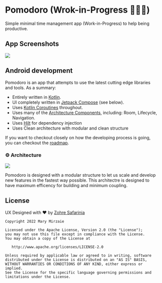 # Pomodoro (Wrok-in-Progress 👩‍💻🔧️)
Simple minimal time management app (Work-in-Progress)  to help being productive.

## App Screenshots

<img src="https://raw.githubusercontent.com/marymirzaie/Pomodoro/main/asset/screenshot_pomodoro.png"/></br>

## Android development 

Pomodoro is an app that attempts to use the latest cutting edge libraries and tools. As a summary:

 * Entirely written in [Kotlin](https://kotlinlang.org/).
 * UI completely written in [Jetpack Compose](https://developer.android.com/jetpack/compose) (see below).
 * Uses [Kotlin Coroutines](https://kotlinlang.org/docs/reference/coroutines/coroutines-guide.html) throughout.
 * Uses many of the [Architecture Components](https://developer.android.com/topic/libraries/architecture/), including: Room, Lifecycle, Navigation.
 * Uses [Hilt](https://dagger.dev/hilt/) for dependency injection
 * Uses Clean architecture with modular and clean structure

If you want to checkout closely on how the developing process is going, you can checkout the [roadmap](https://www.notion.so/05c3cecf44724375a13f805923fdbef9?v=d4125cd9305b4b37b8edc4a2ccfb7ace).

### ⚙️ Architecture

<img src="https://raw.githubusercontent.com/marymirzaie/Pomodoro/main/asset/diagram_pomodoro.jpg"/></br>

Pomodoro is designed with a modular structure to let us scale and develop new features in the fastest way possible. This architectre is designed to have
maximum efficency for building and minimum coupling.

## License

UX Designed with ❤️ by [Zohre Safarinia](zohrehsafarinia@gmail.com)

```
Copyright 2022 Mary Mirzaie

Licensed under the Apache License, Version 2.0 (the "License");
you may not use this file except in compliance with the License.
You may obtain a copy of the License at

   http://www.apache.org/licenses/LICENSE-2.0

Unless required by applicable law or agreed to in writing, software
distributed under the License is distributed on an "AS IS" BASIS,
WITHOUT WARRANTIES OR CONDITIONS OF ANY KIND, either express or implied.
See the License for the specific language governing permissions and
limitations under the License.
```
